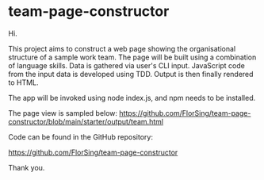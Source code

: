 # team-page-constructor

Hi.

This project aims to construct a web page showing the organisational structure of a sample work team. 
The page will be built using a combination of language skills. 
Data is gathered via user's CLI input. 
JavaScript code from the input data is developed using TDD.
Output is then finally rendered to HTML.

The app will be invoked using node index.js, and npm needs to be installed.

The page view is sampled below:
https://github.com/FlorSing/team-page-constructor/blob/main/starter/output/team.html


Code can be found in the GitHub repository:

https://github.com/FlorSing/team-page-constructor




Thank you.


